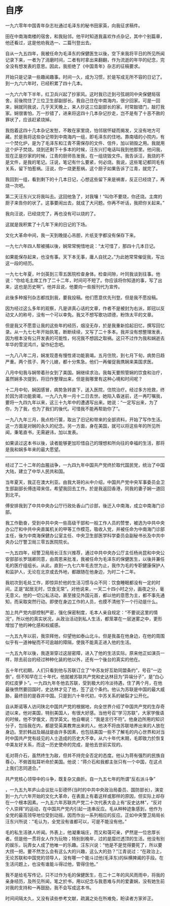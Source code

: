 # 自序

一九六零年中国青年杂志社通过毛泽东的秘书田家英，向我征求稿件。

田在中南海南楼的宿舍，和我贴邻。他平时知道我喜欢作点杂记，其中个别篇章，他还看过，这是他劝我选一、二篇刊登出去。

自从一九五四年，我被任命为毛泽东的保健医生以後，空下来我将平日的所见所闻记录下来，一者为了消磨时间，二者有时拿出来翻翻，作为流逝的年华的纪念，完全没有想发表的意思。因此，我拒绝了《中国青年》杂志的征稿要求。

开始只是记录一些趣闻趣事。时间一久，成为习惯，於是写成无所不容的日记了。到一九六六年时，已经积累了四十几本。

一九六六年下半年，红卫兵兴起了抄家风。这时我已迁到弓弦胡同中央保健局宿舍。前後院住了三位卫生部副部长。我自己住在中南海内，很少回家。可是一回来，娴就同我说，几乎天天晚上，来人抄这三位副部长的家。时常敲错门，敲打我家。娴很害怕，万一抄错了，进来将这四十几本杂记抄走，岂不是有了十恶不赦的罪状了，应该赶紧烧掉。

我抱着这四十几本杂记发愁，不敢在家里烧，怕邻居怀疑而揭发，又没有地方可藏。於是我将这些杂记带到中南海内一组，即毛泽东的住地。靠南墙的小院内，有一个焚化炉，是为了毛泽东和江青不需保存的文件、信件，加以销毁之用。我就用这个炉子焚烧。烧到还剩下十多本的时候，汪东兴打电话叫我到他那里。他问我，现在正是抄家的时候，江青的厨师告发我，在一组烧毁文件。我告诉汪，我烧的不是文件，是我的笔记。汪说，笔记有什么要紧，何必烧。我说，这些笔记都同毛有关系，留下怕惹祸。汪说，你一烧更惹祸，这个厨子如果告诉了江青，就完了。

我回到一组，看到剩下的十几本日记，心想这些留下来是祸害，反正已经烧了，再烧一次吧。

第二天汪东兴又将我叫去。这回他急了，对我嚷！“叫你不要烧，你还烧。主席的厨子来告你的状了。这事要闹出去，就成了大问题。你再不听话，我把你关起来。”

我向汪说，已经烧完了，再也没有可以烧的了。

这就是我积累了十几年下来的日记的下场。

文化大革命中间，我一天到晚提心吊胆，片纸支字都没有保存下来。

一九七六年四人帮被捕以後，娴常常惋惜地说：“太可惜了，那四十几本日记。

如果能保存起来，也没有事。天下本无事，庸人自扰之。”为此她常常催促我，写出这一段的经历。

一九七七年夏，叶剑英到三零五医院检查身体。检查间隙，叶同我谈到往事。他说：“你给毛主席工作了二十二年，时间可不短了。你应该将你知道的事，写了出来，这也是历史啊”。他并且说，他要向一些报刊代为宣传。

此後多种报刊杂志都找到我，要我投稿。他们愿意优先刊登。但是我不愿投稿。

因为经过这么多年的观察，凡是讲真心话的文章，作者不是被封为右派，即冠以反动文人的称号，没有一个可以幸免。我又不想写歌功颂德，粉饰太平的文章。

但是我又不愿意让我的这些年的经历，烟没无存，於是我重新拾起旧忆，撰写回忆录。从一九七七年开始执笔，断断续续，又写了二十多本。我并没有想整理发表，因为根本没有公开发表的可能性，何况我不想因之取祸。这只不过作为我和娴逝去年华的雪泥鸿爪，留作纪念吧。

一九八八年二月，娴发现患有慢性肾功能衰竭。五月住院，到七月下旬，病势日趋严重。两个孩子、两个儿媳，都十分焦急。他们一再催促我携娴来美国求医。

八月中旬我与娴带着孙女到了美国。娴继续求治。我每天要照管娴的饮食和治疗，虽然娴多次提到，将旧作整理出来，但是我哪里有这种心境和时间呢？

十二月中旬，娴因感冒，病势急转直下，送入医院，住院治疗。经过多方抢救，终於因为肾功能衰竭，一九八九年一月十二日去世。她陷入昏迷前，还一再叮嘱我，要将一九四九年以来，这三十九年中的遭遇写出来。她说：“一定写出来，为了你，为了我，也为了我们的後代。可惜我不能再帮助你了”。

一九八九年三月，我点检行箧，取出了旧记和带来的全部资料，开始了写作生活。这一方面是对娴的永久的纪念。另一方面，身在美国，就可以将这些年的所见所闻，秉笔直书，无需避讳，加以发表。

如果读过这本书以後，读者能够更加珍惜自己的理想和所向往的幸福的生活，那将是我和娴多年来的最大愿望。

***

经过了二十二年的血腥战争，一九四九年中国共产党终於取代国民党，统治了中国大陆，建立了中华人民共和国。

当年夏天，我正在澳大利亚。由我大哥的从中介绍，中国共产党中央军事委员会卫生部副部长傅连璋来信，希望我回去工作。於是我返回香港，同我的妻子娴一道回到北平。

傅安排我到了中共中央办公厅行政处香山门诊部，後迁入中南海，成立中南海门诊部。

我工作勤奋，受到中共中央一些高级干部和一般工作人员的赞誉，被选为中共中央办公厅和中共中央直属机关的甲等工作模范，吸收入党，并被任命为中南海门诊部主任，後为中南海保健办公室主任、中央卫生部医学科学委员会副秘书长及中共中央办公厅警卫局三零五医院院长。

一九五四年，经警卫局局长汪东兴推荐，通过中共中央办公厅主任杨尚昆和中央公安部部长罗瑞卿同意，由周恩来批准，我被任命为毛泽东的保健医生，以後并兼任毛的医疗组组长。从此，直到一九七六年毛去世为止，我作为毛的专职健康保护人和监护人，无论在北京或去外地，都跟随在他身边，为时二十二年。

我初次到毛处工作，即惊异於他的生活习惯与众不同：饮食睡眠都没有一定的时间，正是“起居无时，饮食无常”。对他说来，一天二十四小时之分，画夜之分，毫无意义。他的一切公私活动，甚至接见外国元首，都以他的意愿为主，都不事先通知，而采取突然行动。即使在身边工作的人员，也摸不清他下一个行动是什么。

加上共产党内部控制严密，强化保密制度，毛本人亲自规定：“不要说这里的情况”，所以他的真实状况，从政治活动到私人生活，都笼罩在一层迷雾之中，更形增加了他的神化感和权威感。

一九五九年以前，我崇拜他，仰望他如泰山北斗。但是我虽在他身边，在他的周围似乎有一道神秘而不可逾越的障隔，使我不能真正进入他的生活。

一九五九年以後，我逐渐穿过这层密障，进入了他的生活实际。原来他正如演员一样，除去前台的经过种种化装的他以外，还有一个後台的真实的他在。

五十年代初期，人们只看到他与苏联订立了“中苏友好互助同盟条约”，号召“一边倒”，但不知早在三十年代，他就被苏联共产党和史达林目为“异端分子”，是“白心的红皮萝卜”。一九四九年冬他去苏联，受到极大的冷淡待遇，住了两个月，在他最後愤然要回国时，史达林才见了他，签了这个条约。他认为苏联是中国的最大威胁，最终目的是吞并中国。只是到六十年代初，中苏关系的破裂才公开化。

自从斯诺等人访问陕北中国共产党的根据地，向全世界介绍了中国共产党的生存奇迹以来，他对美国，特别美国人，有很大好感。当他号召“学习苏联”，大家学俄语的时候，他不学俄文，而学英文。他自嘲说：“我是言行不符”。他身边所用的知识分子，包括我在内，都是受英美教育出来的人。他决不将由苏联培养出来的人放在身边。至於韩战及越战是由许多因素，也包括美国一些不了解毛的内心世界和对当时中国共产党有歧见的人士造成的历史大不幸。从六十年代末期，毛即致力於恢复中美友好关系，而这一历史使命的完成，是他去世前实现的。

毛对蒋介石，虽然终生为敌，但并不持完全否定的态度。他认为蒋有强烈的民族自尊心，不俯首贴耳听命於美国。他说：“蒋介石和我都主张只有一个中国，在这点上我们志同道合。”

共产党核心领导中的斗争，既复杂又曲折。自一九五七年的所谓“反右派斗争”

，一九五九年庐山会议批斗彭德怀(当时的中共中央政治局委员、国防部长)，演变到一九六六年开始的文化大革命，在表面上有着这样或那样的原因，但实际上却存在一个根本因素。一九五六年苏联共产党二十次代表大会上有“反史达林”，“反对个人崇拜”的运动，在中国共产党内引起一连串反应。毛从种种迹象感到，他作为全党的最高领导地位受到动摇，因而作出一系列相应的反应。正如中央警卫局局长汪东兴所说：“毛认为，全党没有谁都可以，可是不能没有他。”

毛的私生活骇人听闻。外表上，他凝重端庄，而又和蔼可亲，俨然是一位忠厚长者。但是他一贯将女人作为玩物；特别到晚年，过的是糜烂透顶的生活。他没有别的娱乐，玩弄女人成了他唯一的乐趣。汪东兴说：“他是不是觉得要死了，所以要大捞一把。要不然怎么会有这么大的兴趣，这么大的劲？”江青说过：“在政治上，无论苏联和中国党的领导人，没有哪一个能斗过他(毛泽东)的纵横捭阖的手段。在生活问题上，也没有谁能斗得过他，管得住他。”

我不是给毛写传记，只不过作为毛的保健医生，在二十二年的风风雨雨中，将我的亲身经历，及所见所闻，笔之於书，用以纪念与我患难与共的爱妻娴，没有她生前对我的支持和一再鼓励，我不会写成这本书。

时间间隔太久，又没有读些参考文献，疏漏之处在所难免，盼读者方家斧正。
